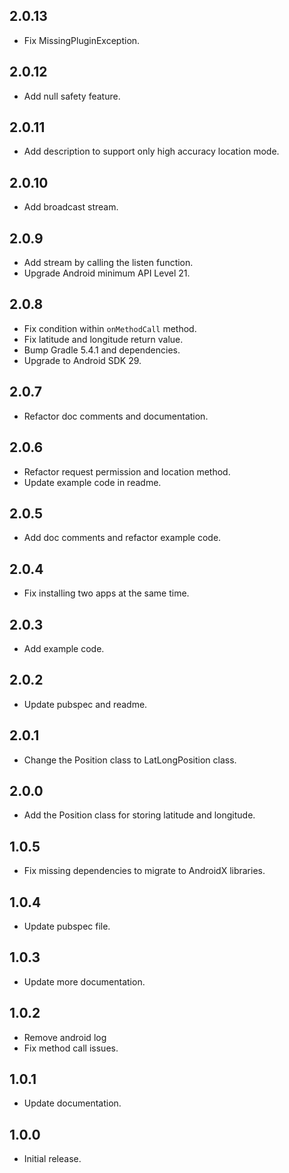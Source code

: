## 2.0.13

* Fix MissingPluginException.

## 2.0.12

* Add null safety feature.

## 2.0.11

* Add description to support only high accuracy location mode.

## 2.0.10

* Add broadcast stream.

## 2.0.9

* Add stream by calling the listen function.
* Upgrade Android minimum API Level 21.

## 2.0.8

* Fix condition within `onMethodCall` method.
* Fix latitude and longitude return value.
* Bump Gradle 5.4.1 and dependencies.
* Upgrade to Android SDK 29.

## 2.0.7

* Refactor doc comments and documentation.

## 2.0.6

* Refactor request permission and location method.
* Update example code in readme.

## 2.0.5

* Add doc comments and refactor example code.

## 2.0.4

* Fix installing two apps at the same time.

## 2.0.3

* Add example code.

## 2.0.2

* Update pubspec and readme.

## 2.0.1

* Change the Position class to LatLongPosition class.

## 2.0.0

* Add the Position class for storing latitude and longitude.

## 1.0.5

* Fix missing dependencies to migrate to AndroidX libraries.

## 1.0.4

* Update pubspec file.

## 1.0.3

* Update more documentation.

## 1.0.2

* Remove android log
* Fix method call issues.

## 1.0.1

* Update documentation.


## 1.0.0

* Initial release.
